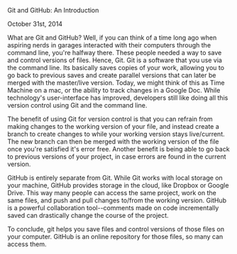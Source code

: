 Git and GitHub: An Introduction

October 31st, 2014

What are Git and GitHub? Well, if you can think of a time long ago when aspiring nerds in garages interacted with their computers through the command line, you're halfway there. These people needed a way to save and control versions of files. Hence, Git. Git is a software that you use via the command line. Its basically saves copies of your work, allowing you to go back to previous saves and create parallel versions that can later be merged with the master/live version. Today, we might think of this as Time Machine on a mac, or the ability to track changes in a Google Doc. While technology's user-interface has improved, developers still like doing all this version control using Git and the command line.

The benefit of using Git for version control is that you can refrain from making changes to the working version of your file, and instead create a branch to create changes to while your working version stays live/current. The new branch can then be merged with the working version of the file once you're satisfied it's error free. Another benefit is being able to go back to previous versions of your project, in case errors are found in the current version.

GitHub is entirely separate from Git. While Git works with local storage on your machine, GitHub provides storage in the cloud, like Dropbox or Google Drive. This way many people can access the same project, work on the same files, and push and pull changes to/from the working version. GitHub is a powerful collaboration tool--comments made on code incrementally saved can drastically change the course of the project.

To conclude, git helps you save files and control versions of those files on your computer. GitHub is an online repository for those files, so many can access them.



